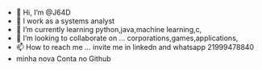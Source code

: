 - 👋 Hi, I’m @J64D
- 👀 I work as a systems analyst
- 🌱 I’m currently learning python,java,machine learning,c,
- 💞️ I’m looking to collaborate on ... corporations,games,applications,
- 📫 How to reach me ... invite me in linkedn and whatsapp 21999478840
- minha nova Conta no Github

<!---
J64D/J64D is a ✨ special ✨ repository because its `README.md` (this file) appears on your GitHub profile.
You can click the Preview link to take a look at your changes.
--->
